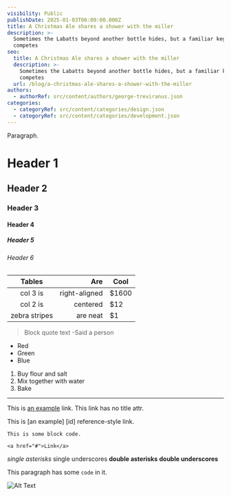 ```yaml
---
visibility: Public
publishDate: 2025-01-03T06:00:00.000Z
title: A Christmas Ale shares a shower with the miller
description: >-
  Sometimes the Labatts beyond another bottle hides, but a familiar keg always
  competes
seo:
  title: A Christmas Ale shares a shower with the miller
  description: >-
    Sometimes the Labatts beyond another bottle hides, but a familiar keg always
    competes
  url: /blog/a-christmas-ale-shares-a-shower-with-the-miller
authors:
  - authorRef: src/content/authors/george-treviranus.json
categories:
  - categoryRef: src/content/categories/design.json
  - categoryRef: src/content/categories/development.json
---
```


Paragraph.

# Header 1

## Header 2

### Header 3

#### Header 4

##### Header 5

###### Header 6

|     Tables    |           Are | Cool  |
| :-----------: | ------------: | ----- |
|    col 3 is   | right-aligned | $1600 |
|    col 2 is   |      centered | $12   |
| zebra stripes |      are neat | $1    |

> Block quote text
> -Said a person

* Red
* Green
* Blue

1. Buy flour and salt
2. Mix together with water
3. Bake

***

This is [an example](http://example.com "Example") link.
This link has no title attr.

This is \[an example] \[id] reference-style link.

```
This is some block code.

<a href="#">Link</a>
```

*single asterisks*
single underscores
**double asterisks**
**double underscores**

This paragraph has some `code` in it.

![Alt Text](https://get.svg.workers.dev/?s=64\&f=gray "Image Title")
